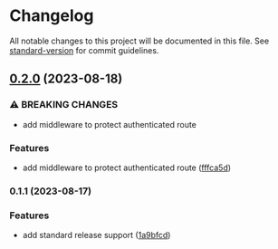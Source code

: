 # Changelog

All notable changes to this project will be documented in this file. See [standard-version](https://github.com/conventional-changelog/standard-version) for commit guidelines.

## [0.2.0](https://github.com/main-uddin/NEXT-WITH-JEST/compare/v0.1.1...v0.2.0) (2023-08-18)


### ⚠ BREAKING CHANGES

* add middleware to protect authenticated route

### Features

* add middleware to protect authenticated route ([fffca5d](https://github.com/main-uddin/NEXT-WITH-JEST/commit/fffca5da5b5d1d3e166d8ba883cd22d63a6fbb77))

### 0.1.1 (2023-08-17)


### Features

* add standard release support ([1a9bfcd](https://github.com/main-uddin/NEXT-WITH-JEST/commit/1a9bfcd3a99fbcc67635de7c9baa418213509570))
